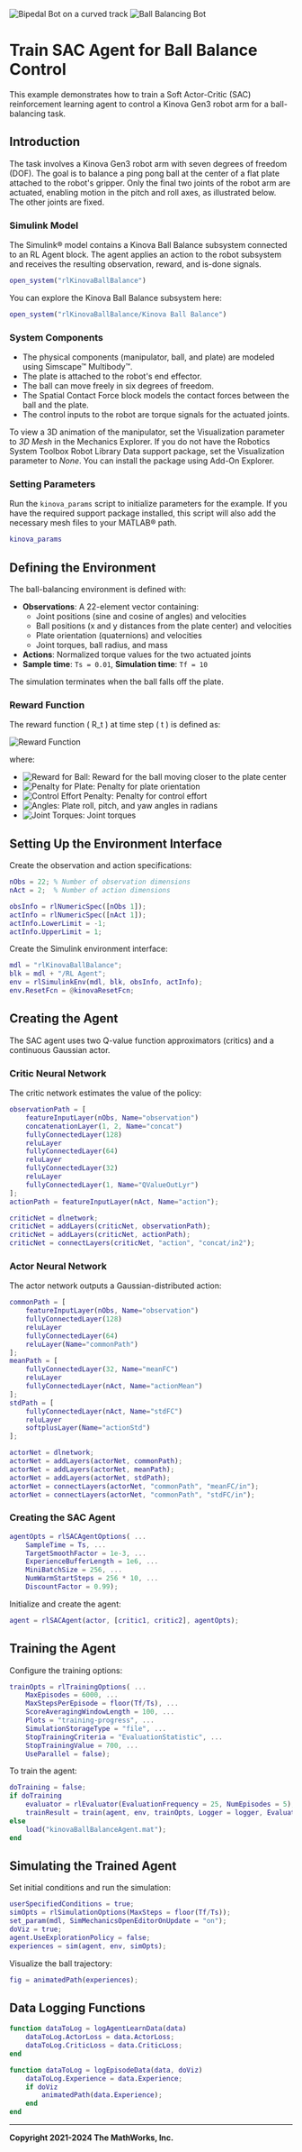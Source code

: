 ![Bipedal Bot on a curved track](./RL1.png)
![Ball Balancing Bot](./RL2.png)

# Train SAC Agent for Ball Balance Control

This example demonstrates how to train a Soft Actor-Critic (SAC) reinforcement learning agent to control a Kinova Gen3 robot arm for a ball-balancing task. 

## Introduction

The task involves a Kinova Gen3 robot arm with seven degrees of freedom (DOF). The goal is to balance a ping pong ball at the center of a flat plate attached to the robot's gripper. Only the final two joints of the robot arm are actuated, enabling motion in the pitch and roll axes, as illustrated below. The other joints are fixed.

### Simulink Model

The Simulink® model contains a Kinova Ball Balance subsystem connected to an RL Agent block. The agent applies an action to the robot subsystem and receives the resulting observation, reward, and is-done signals.

```matlab
open_system("rlKinovaBallBalance")
```

You can explore the Kinova Ball Balance subsystem here:

```matlab
open_system("rlKinovaBallBalance/Kinova Ball Balance")
```

### System Components

- The physical components (manipulator, ball, and plate) are modeled using Simscape™ Multibody™.
- The plate is attached to the robot's end effector.
- The ball can move freely in six degrees of freedom.
- The Spatial Contact Force block models the contact forces between the ball and the plate.
- The control inputs to the robot are torque signals for the actuated joints.

To view a 3D animation of the manipulator, set the Visualization parameter to *3D Mesh* in the Mechanics Explorer. If you do not have the Robotics System Toolbox Robot Library Data support package, set the Visualization parameter to *None*. You can install the package using Add-On Explorer. 

### Setting Parameters

Run the `kinova_params` script to initialize parameters for the example. If you have the required support package installed, this script will also add the necessary mesh files to your MATLAB® path.

```matlab
kinova_params
```

## Defining the Environment

The ball-balancing environment is defined with:

- **Observations**: A 22-element vector containing:
  - Joint positions (sine and cosine of angles) and velocities
  - Ball positions (x and y distances from the plate center) and velocities
  - Plate orientation (quaternions) and velocities
  - Joint torques, ball radius, and mass
- **Actions**: Normalized torque values for the two actuated joints
- **Sample time**: `Ts = 0.01`, **Simulation time**: `Tf = 10`

The simulation terminates when the ball falls off the plate.

### Reward Function

The reward function \( R_t \) at time step \( t \) is defined as:

![Reward Function](https://latex.codecogs.com/png.image?\dpi{120}\color{White}R_t&space;=&space;R_{ball}&space;-&space;R_{plate}&space;-&space;R_{control})

where:

- ![Reward for Ball](https://latex.codecogs.com/png.image?\dpi{120}\color{White}R_{ball}): Reward for the ball moving closer to the plate center
- ![Penalty for Plate](https://latex.codecogs.com/png.image?\dpi{120}\color{White}R_{plate}): Penalty for plate orientation
- ![Control Effort Penalty](https://latex.codecogs.com/png.image?\dpi{120}\color{White}R_{control}): Penalty for control effort
- ![Angles](https://latex.codecogs.com/png.image?\dpi{120}\color{White}\phi,&space;\theta,&space;\psi): Plate roll, pitch, and yaw angles in radians
- ![Joint Torques](https://latex.codecogs.com/png.image?\dpi{120}\color{White}\tau_1,&space;\tau_2): Joint torques

## Setting Up the Environment Interface

Create the observation and action specifications:

```matlab
nObs = 22; % Number of observation dimensions
nAct = 2;  % Number of action dimensions

obsInfo = rlNumericSpec([nObs 1]);
actInfo = rlNumericSpec([nAct 1]);
actInfo.LowerLimit = -1;
actInfo.UpperLimit = 1;
```

Create the Simulink environment interface:

```matlab
mdl = "rlKinovaBallBalance";
blk = mdl + "/RL Agent";
env = rlSimulinkEnv(mdl, blk, obsInfo, actInfo);
env.ResetFcn = @kinovaResetFcn;
```

## Creating the Agent

The SAC agent uses two Q-value function approximators (critics) and a continuous Gaussian actor.

### Critic Neural Network

The critic network estimates the value of the policy:

```matlab
observationPath = [
    featureInputLayer(nObs, Name="observation")
    concatenationLayer(1, 2, Name="concat")
    fullyConnectedLayer(128)
    reluLayer
    fullyConnectedLayer(64)
    reluLayer
    fullyConnectedLayer(32)
    reluLayer
    fullyConnectedLayer(1, Name="QValueOutLyr")
];
actionPath = featureInputLayer(nAct, Name="action");

criticNet = dlnetwork;
criticNet = addLayers(criticNet, observationPath);
criticNet = addLayers(criticNet, actionPath);
criticNet = connectLayers(criticNet, "action", "concat/in2");
```

### Actor Neural Network

The actor network outputs a Gaussian-distributed action:

```matlab
commonPath = [
    featureInputLayer(nObs, Name="observation")
    fullyConnectedLayer(128)
    reluLayer
    fullyConnectedLayer(64)
    reluLayer(Name="commonPath")
];
meanPath = [
    fullyConnectedLayer(32, Name="meanFC")
    reluLayer
    fullyConnectedLayer(nAct, Name="actionMean")
];
stdPath = [
    fullyConnectedLayer(nAct, Name="stdFC")
    reluLayer
    softplusLayer(Name="actionStd")
];

actorNet = dlnetwork;
actorNet = addLayers(actorNet, commonPath);
actorNet = addLayers(actorNet, meanPath);
actorNet = addLayers(actorNet, stdPath);
actorNet = connectLayers(actorNet, "commonPath", "meanFC/in");
actorNet = connectLayers(actorNet, "commonPath", "stdFC/in");
```

### Creating the SAC Agent

```matlab
agentOpts = rlSACAgentOptions( ...
    SampleTime = Ts, ...
    TargetSmoothFactor = 1e-3, ...
    ExperienceBufferLength = 1e6, ...
    MiniBatchSize = 256, ...
    NumWarmStartSteps = 256 * 10, ...
    DiscountFactor = 0.99);
```

Initialize and create the agent:

```matlab
agent = rlSACAgent(actor, [critic1, critic2], agentOpts);
```

## Training the Agent

Configure the training options:

```matlab
trainOpts = rlTrainingOptions( ...
    MaxEpisodes = 6000, ...
    MaxStepsPerEpisode = floor(Tf/Ts), ...
    ScoreAveragingWindowLength = 100, ...
    Plots = "training-progress", ...
    SimulationStorageType = "file", ...
    StopTrainingCriteria = "EvaluationStatistic", ...
    StopTrainingValue = 700, ...
    UseParallel = false);
```

To train the agent:

```matlab
doTraining = false;
if doTraining
    evaluator = rlEvaluator(EvaluationFrequency = 25, NumEpisodes = 5);
    trainResult = train(agent, env, trainOpts, Logger = logger, Evaluator = evaluator);
else
    load("kinovaBallBalanceAgent.mat");
end
```

## Simulating the Trained Agent

Set initial conditions and run the simulation:

```matlab
userSpecifiedConditions = true;
simOpts = rlSimulationOptions(MaxSteps = floor(Tf/Ts));
set_param(mdl, SimMechanicsOpenEditorOnUpdate = "on");
doViz = true;
agent.UseExplorationPolicy = false;
experiences = sim(agent, env, simOpts);
```

Visualize the ball trajectory:

```matlab
fig = animatedPath(experiences);
```

## Data Logging Functions

```matlab
function dataToLog = logAgentLearnData(data)
    dataToLog.ActorLoss = data.ActorLoss;
    dataToLog.CriticLoss = data.CriticLoss;
end

function dataToLog = logEpisodeData(data, doViz)
    dataToLog.Experience = data.Experience;
    if doViz
        animatedPath(data.Experience);
    end
end
```

---

**Copyright 2021-2024 The MathWorks, Inc.**
